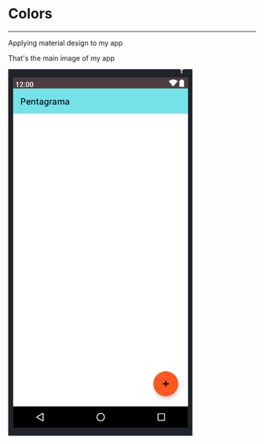 # Colors
--------------------------------
Applying material design to my app

That's the main image of my app

![Material-design](https://github.com/AlanDCha/Colors/blob/main/imgs/materialdesign.png)


